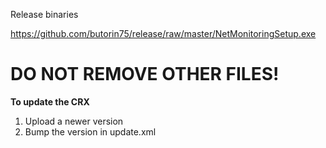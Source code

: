 Release binaries

https://github.com/butorin75/release/raw/master/NetMonitoringSetup.exe

# **DO NOT REMOVE OTHER FILES!**

**To update the CRX** 
1) Upload a newer version 
2) Bump the version in update.xml
